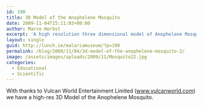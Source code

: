 ```yaml
---
id: 190
title: 3D Model of the Anophelene Mosquito
date: 2009-11-04T15:11:03+00:00
author: Marco Herbst
excerpt: 'A high resolution three dimensional model of Anophelene Mosquito. '
layout: single
guid: http://lunch.ie/malariamuseum/?p=190
permalink: /blog/2009/11/04/3d-model-of-the-anophelene-mosquito-2/
image: /assets/images/uploads/2009/11/Mosquito22.jpg
categories:
  - Educational
  - Scientific
---
```

<div>
  With thanks to Vulcan World Entertainment Limited (<a href="http://www.vulcanworld.com/" target="_blank" rel="nofollow">www.vulcanworld.com</a>) we have a high-res 3D Model of the Anophelene Mosquito.
</div>

<div>
  <span style="font-family: arial, sans-serif, 'Arial Unicode MS'; color: #000000;"><br /> </span>
</div>

<div>
  <span style="font-family: arial, sans-serif, 'Arial Unicode MS'; color: #000000;"><a href="http://picasaweb.google.com/lh/photo/MpW3jOCocZxda9kmU11ujw?authkey=Gv1sRgCN_Qr_CR37ibggE"><img alt="" src="http://lh6.ggpht.com/_8RqlO6wnTJQ/SvQu5XRcyJI/AAAAAAAAKu8/gp5vvg-LtUg/s400/Mosquito2.jpg" border="0" /></a></span>
</div>
